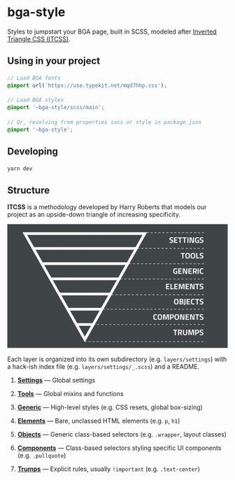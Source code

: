 # bga-style

Styles to jumpstart your BGA page, built in SCSS, modeled after [Inverted Triangle CSS (ITCSS)](https://www.creativebloq.com/web-design/manage-large-css-projects-itcss-101517528).

## Using in your project

```scss
// Load BGA fonts
@import url('https://use.typekit.net/mqd7hhp.css');

// Load BGA styles
@import '~bga-style/scss/main';

// Or, resolving from properties sass or style in package.json
@import '~bga-style';
```

## Developing

```bash
yarn dev
```

## Structure

**ITCSS** is a methodology developed by Harry Roberts that models our project as an upside-down triangle of increasing specificity.

<p align="center">
  <img src="static/itcss-diagram.jpg" alt="Diagram of Inverted Triangle CSS">
</p>

Each layer is organized into its own subdirectory (e.g. `layers/settings`) with a hack-ish index file (e.g. `layers/settings/_.scss`) and a README.

1. [**Settings**](scss/layers/settings) — Global settings

2. [**Tools**](scss/layers/tools) — Global mixins and functions

3. [**Generic**](scss/layers/generic) — High-level styles (e.g. CSS resets, global box-sizing)

4. [**Elements**](scss/layers/elements) — Bare, unclassed HTML elements (e.g. `p`, `h1`)

5. [**Objects**](scss/layers/objects) — Generic class-based selectors (e.g. `.wrapper`, layout classes)

6. [**Components**](scss/layers/components) — Class-based selectors styling specific UI components (e.g. `.pullquote`)

7. [**Trumps**](scss/layers/trumps) — Explicit rules, usually `!important` (e.g. `.text-center`)
